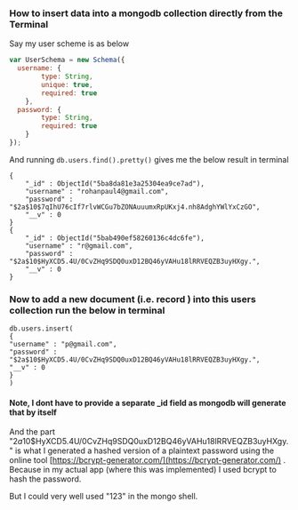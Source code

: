 ### How to insert data into a mongodb collection directly from the Terminal

Say my user scheme is as below

```js
var UserSchema = new Schema({
  username: {
        type: String,
        unique: true,
        required: true
    },
  password: {
        type: String,
        required: true
    }
});

```

And running ``db.users.find().pretty()`` gives me the below result in terminal

```
{
	"_id" : ObjectId("5ba8da81e3a25304ea9ce7ad"),
	"username" : "rohanpaul4@gmail.com",
	"password" : "$2a$10$7qIhU76cIf7rlvWCGu7bZONAuuumxRpUKxj4.nh8AdghYWlYxCzGO",
	"__v" : 0
}
{
	"_id" : ObjectId("5bab490ef58260136c4dc6fe"),
	"username" : "r@gmail.com",
	"password" : "$2a$10$HyXCD5.4U/0CvZHq9SDQ0uxD12BQ46yVAHu18lRRVEQZB3uyHXgy.",
	"__v" : 0
}

```

### Now to add a new document (i.e. record ) into this users collection run the below in terminal

```
db.users.insert(
{
"username" : "p@gmail.com",
"password" : "$2a$10$HyXCD5.4U/0CvZHq9SDQ0uxD12BQ46yVAHu18lRRVEQZB3uyHXgy.",
"__v" : 0
}
)
```

#### Note, I dont have to provide a separate _id field as mongodb will generate that by itself

And the part "$2a$10$HyXCD5.4U/0CvZHq9SDQ0uxD12BQ46yVAHu18lRRVEQZB3uyHXgy." is what I generated a hashed version of a plaintext password using the online tool [https://bcrypt-generator.com/](https://bcrypt-generator.com/) . Because in my actual app (where this was implemented) I used bcrypt to hash the password.

But I could very well used "123"  in the mongo shell.